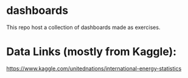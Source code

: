 # dashboards

This repo host a collection of dashboards made as exercises.

# Data Links (mostly from Kaggle):

https://www.kaggle.com/unitednations/international-energy-statistics
